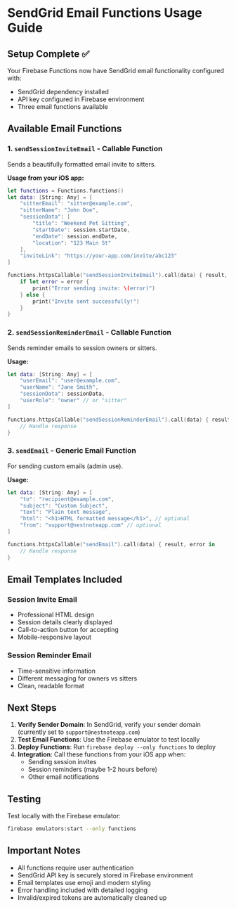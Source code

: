 # SendGrid Email Functions Usage Guide

## Setup Complete ✅

Your Firebase Functions now have SendGrid email functionality configured with:
- SendGrid dependency installed
- API key configured in Firebase environment
- Three email functions available

## Available Email Functions

### 1. `sendSessionInviteEmail` - Callable Function

Sends a beautifully formatted email invite to sitters.

**Usage from your iOS app:**
```swift
let functions = Functions.functions()
let data: [String: Any] = [
    "sitterEmail": "sitter@example.com",
    "sitterName": "John Doe", 
    "sessionData": [
        "title": "Weekend Pet Sitting",
        "startDate": session.startDate,
        "endDate": session.endDate,
        "location": "123 Main St"
    ],
    "inviteLink": "https://your-app.com/invite/abc123"
]

functions.httpsCallable("sendSessionInviteEmail").call(data) { result, error in
    if let error = error {
        print("Error sending invite: \(error)")
    } else {
        print("Invite sent successfully!")
    }
}
```

### 2. `sendSessionReminderEmail` - Callable Function

Sends reminder emails to session owners or sitters.

**Usage:**
```swift
let data: [String: Any] = [
    "userEmail": "user@example.com",
    "userName": "Jane Smith",
    "sessionData": sessionData,
    "userRole": "owner" // or "sitter"
]

functions.httpsCallable("sendSessionReminderEmail").call(data) { result, error in
    // Handle response
}
```

### 3. `sendEmail` - Generic Email Function

For sending custom emails (admin use).

**Usage:**
```swift
let data: [String: Any] = [
    "to": "recipient@example.com",
    "subject": "Custom Subject",
    "text": "Plain text message",
    "html": "<h1>HTML formatted message</h1>", // optional
    "from": "support@nestnoteapp.com" // optional
]

functions.httpsCallable("sendEmail").call(data) { result, error in
    // Handle response
}
```

## Email Templates Included

### Session Invite Email
- Professional HTML design
- Session details clearly displayed
- Call-to-action button for accepting
- Mobile-responsive layout

### Session Reminder Email  
- Time-sensitive information
- Different messaging for owners vs sitters
- Clean, readable format

## Next Steps

1. **Verify Sender Domain**: In SendGrid, verify your sender domain (currently set to `support@nestnoteapp.com`)
2. **Test Email Functions**: Use the Firebase emulator to test locally
3. **Deploy Functions**: Run `firebase deploy --only functions` to deploy
4. **Integration**: Call these functions from your iOS app when:
   - Sending session invites
   - Session reminders (maybe 1-2 hours before)
   - Other email notifications

## Testing

Test locally with the Firebase emulator:
```bash
firebase emulators:start --only functions
```

## Important Notes

- All functions require user authentication
- SendGrid API key is securely stored in Firebase environment
- Email templates use emoji and modern styling
- Error handling included with detailed logging
- Invalid/expired tokens are automatically cleaned up 